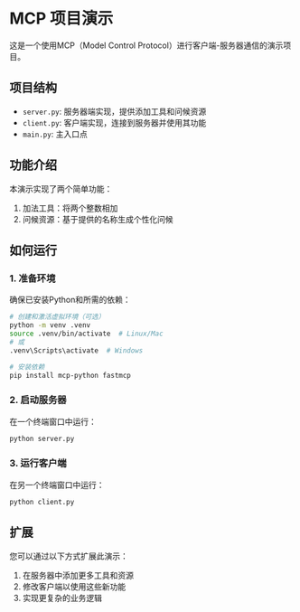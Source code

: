 # MCP 项目演示

这是一个使用MCP（Model Control Protocol）进行客户端-服务器通信的演示项目。

## 项目结构

- `server.py`: 服务器端实现，提供添加工具和问候资源
- `client.py`: 客户端实现，连接到服务器并使用其功能
- `main.py`: 主入口点

## 功能介绍

本演示实现了两个简单功能：
1. 加法工具：将两个整数相加
2. 问候资源：基于提供的名称生成个性化问候

## 如何运行

### 1. 准备环境

确保已安装Python和所需的依赖：

```bash
# 创建和激活虚拟环境（可选）
python -m venv .venv
source .venv/bin/activate  # Linux/Mac
# 或
.venv\Scripts\activate  # Windows

# 安装依赖
pip install mcp-python fastmcp
```

### 2. 启动服务器

在一个终端窗口中运行：

```bash
python server.py
```

### 3. 运行客户端

在另一个终端窗口中运行：

```bash
python client.py
```

## 扩展

您可以通过以下方式扩展此演示：
1. 在服务器中添加更多工具和资源
2. 修改客户端以使用这些新功能
3. 实现更复杂的业务逻辑
